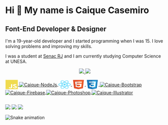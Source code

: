 Hi 👋 My name is Caique Casemiro
==========================

Font-End Developer & Designer
-----------------------------
I'm a 19-year-old developer and I started programming when I was 15. I love solving problems and improving my skills.

I was a student at [Senac RJ](https://www.rj.senac.br) and I am currently studying Computer Science at UNESA.
 
<div align="center">
  <a href="https://github.com/caiquecase">
  <img height="180em" src="https://github-readme-stats.vercel.app/api?username=caiquecase&show_icons=true&theme=dark&include_all_commits=true&count_private=true"/>
  <img height="180em" src="https://github-readme-stats.vercel.app/api/top-langs/?username=caiquecase&layout=compact&langs_count=7&theme=dark"/>
</div>

<div style="display: inline_block"><br>
  <img align="center" alt="Caique-Js" height="30" width="40" src="https://raw.githubusercontent.com/devicons/devicon/master/icons/javascript/javascript-plain.svg">
  <img align="center" alt="Caique-NodeJs" height="30" width="40" src="https://raw.githubusercontent.com/danielcranney/readme-generator/main/public/icons/skills/nodejs-colored.svg">
  <img align="center" alt="Caique-React" height="30" width="40" src="https://raw.githubusercontent.com/devicons/devicon/master/icons/react/react-original.svg">
  <img align="center" alt="Caique-HTML" height="30" width="40" src="https://raw.githubusercontent.com/devicons/devicon/master/icons/html5/html5-original.svg">
  <img align="center" alt="Caique-CSS" height="30" width="40" src="https://raw.githubusercontent.com/devicons/devicon/master/icons/css3/css3-original.svg">
  <img align="center" alt="Caique-Bootstrap" height="30" width="40" src="https://raw.githubusercontent.com/danielcranney/readme-generator/main/public/icons/skills/bootstrap-colored.svg">
  <img align="center" alt="Caique-Firebase" height="30" width="40" src="https://raw.githubusercontent.com/danielcranney/readme-generator/main/public/icons/skills/firebase-colored.svg">
   <img align="center" alt="Caique-Photoshop" height="30" width="40" src="https://raw.githubusercontent.com/danielcranney/readme-generator/main/public/icons/skills/photoshop-colored-dark.svg">
    <img align="center" alt="Caique-Illustrator" height="30" width="40" src="https://raw.githubusercontent.com/danielcranney/readme-generator/main/public/icons/skills/illustrator-colored-dark.svg">
</div>
 
  ##
 
<div> 
  <a href="https://instagram.com/caiquecase" target="_blank"><img src="https://img.shields.io/badge/-Instagram-%23E4405F?style=for-the-badge&logo=instagram&logoColor=white" target="_blank"></a>
  <a href = "mailto:caique.souzacas@gmail.com"><img src="https://img.shields.io/badge/-Gmail-%23333?style=for-the-badge&logo=gmail&logoColor=white" target="_blank"></a>
  <a href="https://www.linkedin.com/in/caiquecase-45875016a" target="_blank"><img src="https://img.shields.io/badge/-LinkedIn-%230077B5?style=for-the-badge&logo=linkedin&logoColor=white" target="_blank"></a> 
 
  ![Snake animation](https://github.com/caiquecase/caiquecase/blob/output/github-contribution-grid-snake.svg)
 
</div>

